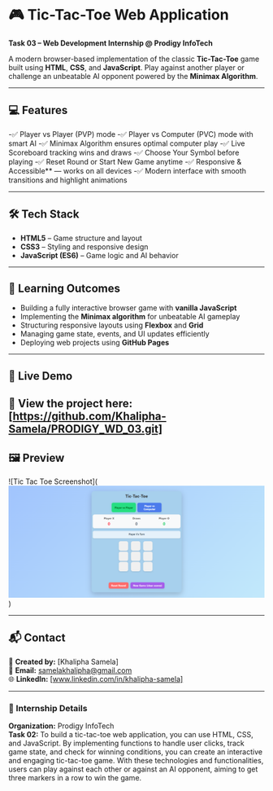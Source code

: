 # 🎮 Tic-Tac-Toe Web Application

**Task 03 – Web Development Internship @ Prodigy InfoTech**

A modern browser-based implementation of the classic **Tic-Tac-Toe** game built using **HTML**, **CSS**, and **JavaScript**.
Play against another player or challenge an unbeatable AI opponent powered by the **Minimax Algorithm**.

---

## 💻 Features 

-✅ Player vs Player (PVP) mode
-✅ Player vs Computer (PVC) mode with smart AI
-✅ Minimax Algorithm ensures optimal computer play
-✅ Live Scoreboard tracking wins and draws
-✅ Choose Your Symbol before playing
-✅ Reset Round or Start New Game anytime
-✅ Responsive & Accessible** — works on all devices
-✅ Modern interface with smooth transitions and highlight animations

---

## 🛠️ Tech Stack

- **HTML5** – Game structure and layout 
- **CSS3** – Styling and responsive design
- **JavaScript (ES6)** – Game logic and AI behavior
---

## 🎯 Learning Outcomes

- Building a fully interactive browser game with **vanilla JavaScript**
- Implementing the **Minimax algorithm** for unbeatable AI gameplay
- Structuring responsive layouts using **Flexbox** and **Grid**
- Managing game state, events, and UI updates efficiently
- Deploying web projects using **GitHub Pages**

---

## 🚀 Live Demo
 
🔗 **View the project here:** [https://github.com/Khalipha-Samela/PRODIGY_WD_03.git]
---

## 🖼️ Preview

![Tic Tac Toe Screenshot](![alt text](preview.png))

---

## 📬 Contact

💼 **Created by:** [Khalipha Samela]  
📧 **Email:** samelakhalipha@gmail.com  
🌐 **LinkedIn:** [www.linkedin.com/in/khalipha-samela]

---

### 🏁 Internship Details
**Organization:** Prodigy InfoTech  
**Task 02:** To build a tic-tac-toe web application, you can use HTML, CSS, and JavaScript. By implementing functions to handle user clicks, track game state, and check for winning conditions, you can create an interactive and engaging tic-tac-toe game. With these technologies and functionalities, users can play against each other or against an AI opponent, aiming to get three markers in a row to win the game.
